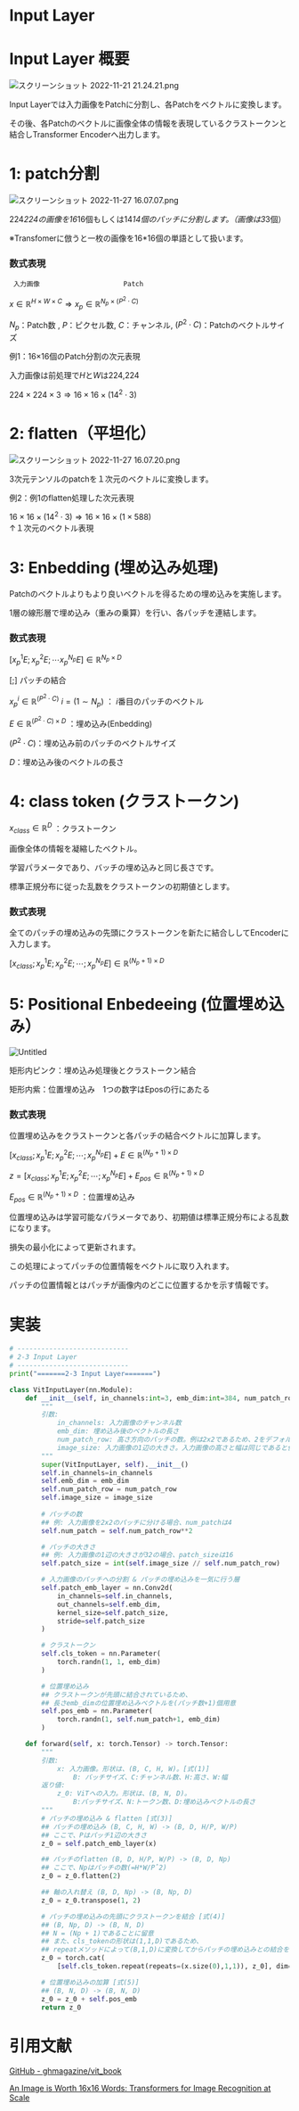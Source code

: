 # Input Layer

# Input Layer 概要

![スクリーンショット 2022-11-21 21.24.21.png](ViT%E3%81%AE%E5%85%A8%E4%BD%93%E5%83%8F%20b1a3e0eaec0043b0bb8573af890819c0/%25E3%2582%25B9%25E3%2582%25AF%25E3%2583%25AA%25E3%2583%25BC%25E3%2583%25B3%25E3%2582%25B7%25E3%2583%25A7%25E3%2583%2583%25E3%2583%2588_2022-11-21_21.24.21.png)

Input Layerでは入力画像をPatchに分割し、各Patchをベクトルに変換します。

その後、各Patchのベクトルに画像全体の情報を表現しているクラストークンと結合しTransformer Encoderへ出力します。

# 1: patch分割

![スクリーンショット 2022-11-27 16.07.07.png](Input%20Layer%20a2c41a25598b4fd1b067587bcbbda5bc/%25E3%2582%25B9%25E3%2582%25AF%25E3%2583%25AA%25E3%2583%25BC%25E3%2583%25B3%25E3%2582%25B7%25E3%2583%25A7%25E3%2583%2583%25E3%2583%2588_2022-11-27_16.07.07.png)

224*224の画像を16*16個もしくは14*14個のパッチに分割します。（画像は3*3個）

※Transfomerに倣うと一枚の画像を16*16個の単語として扱います。

### 数式表現

     入力画像                     Patch

$x \in \mathbb{R}^{H \times W \times C}   \Rightarrow     x_p \in \mathbb{R}^{N_p \times (P^2\cdot C)}$    

$N_p$：Patch数 ,   $P$：ピクセル数,   $C$：チャンネル,
$(P^2 \cdot C)$：Patchのベクトルサイズ

例1：16×16個のPatch分割の次元表現

入力画像は前処理で$H$と$W$は224,224

$224 \times 224 \times 3   \Rightarrow     16 \times 16 \times(14^2 \cdot 3)$

# 2: flatten（平坦化）

![スクリーンショット 2022-11-27 16.07.20.png](Input%20Layer%20a2c41a25598b4fd1b067587bcbbda5bc/%25E3%2582%25B9%25E3%2582%25AF%25E3%2583%25AA%25E3%2583%25BC%25E3%2583%25B3%25E3%2582%25B7%25E3%2583%25A7%25E3%2583%2583%25E3%2583%2588_2022-11-27_16.07.20.png)

3次元テンソルのpatchを１次元のベクトルに変換します。

例2：例1のflatten処理した次元表現

$16 \times 16 \times(14^2 \cdot 3)   \Rightarrow     16 \times 16 \times(1 \times 588)$
　　　　　　　　　　　　　　　　　　↑１次元のベクトル表現

# 3: Enbedding (埋め込み処理)

Patchのベクトルよりもより良いベクトルを得るための埋め込みを実施します。

1層の線形層で埋め込み（重みの乗算）を行い、各パッチを連結します。

### 数式表現

$[x^1_pE;x^2_pE; \cdots x^{N_p}_pE] \in \mathbb{R}^{N_p \times D}$

$[;]$ パッチの結合

$x^i_p \in \mathbb {R} ^ {(P^2 \cdot C)}$       $i = (1 \sim N_p)$ ： $i$番目のパッチのベクトル

$E \in \mathbb{R}^{ (P^2\cdot C)\times D}$ ：埋め込み(Enbedding)

$(P^2 \cdot C)$：埋め込み前のパッチのベクトルサイズ

$D$：埋め込み後のベクトルの長さ

# 4: class token (クラストークン)

$x_{class} \in \mathbb{R}^D$ ：クラストークン

画像全体の情報を凝縮したベクトル。

学習パラメータであり、バッチの埋め込みと同じ長さです。

標準正規分布に従った乱数をクラストークンの初期値とします。

### 数式表現

全てのパッチの埋め込みの先頭にクラストークンを新たに結合ししてEncoderに入力します。

$[x_{class}; x^1_pE;x^2_pE;\cdots;x^{N_p}_pE] \in \mathbb{R}^{(N_p + 1) \times D}$

# 5: Positional Enbedeeing (位置埋め込み）

![Untitled](Input%20Layer%20a2c41a25598b4fd1b067587bcbbda5bc/Untitled.png)

矩形内ピンク：埋め込み処理後とクラストークン結合

矩形内紫：位置埋め込み　1つの数字はEposの行にあたる

### 数式表現

位置埋め込みをクラストークンと各パッチの結合ベクトルに加算します。

$[x_{class}; x^1_pE;x^2_pE;\cdots;x^{N_p}_pE] + E \in \mathbb{R}^{(N_p + 1) \times D}$

$z = [x_{class}; x^1_pE;x^2_pE;\cdots;x^{N_p}_pE] + E_{pos} \in \mathbb{R}^{(N_p + 1) \times D}$

$E_{pos} \in \mathbb{R}^{(N_p + 1)\times D}$ ：位置埋め込み

位置埋め込みは学習可能なパラメータであり、初期値は標準正規分布による乱数になります。

損失の最小化によって更新されます。

この処理によってパッチの位置情報をベクトルに取り入れます。

パッチの位置情報とはパッチが画像内のどこに位置するかを示す情報です。

# 実装

```python
# ----------------------------
# 2-3 Input Layer
# ----------------------------
print("=======2-3 Input Layer=======")

class VitInputLayer(nn.Module): 
    def __init__(self, in_channels:int=3, emb_dim:int=384, num_patch_row:int=2, image_size:int=32):
        """ 
        引数:
            in_channels: 入力画像のチャンネル数
            emb_dim: 埋め込み後のベクトルの長さ
            num_patch_row: 高さ方向のパッチの数。例は2x2であるため、2をデフォルト値とした 
            image_size: 入力画像の1辺の大きさ。入力画像の高さと幅は同じであると仮定
        """
        super(VitInputLayer, self).__init__() 
        self.in_channels=in_channels 
        self.emb_dim = emb_dim 
        self.num_patch_row = num_patch_row 
        self.image_size = image_size
        
        # パッチの数
        ## 例: 入力画像を2x2のパッチに分ける場合、num_patchは4 
        self.num_patch = self.num_patch_row**2

        # パッチの大きさ
        ## 例: 入力画像の1辺の大きさが32の場合、patch_sizeは16 
        self.patch_size = int(self.image_size // self.num_patch_row)

        # 入力画像のパッチへの分割 & パッチの埋め込みを一気に行う層 
        self.patch_emb_layer = nn.Conv2d(
            in_channels=self.in_channels, 
            out_channels=self.emb_dim, 
            kernel_size=self.patch_size, 
            stride=self.patch_size
        )

        # クラストークン 
        self.cls_token = nn.Parameter(
            torch.randn(1, 1, emb_dim) 
        )

        # 位置埋め込み
        ## クラストークンが先頭に結合されているため、
        ## 長さemb_dimの位置埋め込みベクトルを(パッチ数+1)個用意 
        self.pos_emb = nn.Parameter(
            torch.randn(1, self.num_patch+1, emb_dim) 
        )

    def forward(self, x: torch.Tensor) -> torch.Tensor:
        """ 
        引数:
            x: 入力画像。形状は、(B, C, H, W)。[式(1)]
                B: バッチサイズ、C:チャンネル数、H:高さ、W:幅
        返り値:
            z_0: ViTへの入力。形状は、(B, N, D)。
                B:バッチサイズ、N:トークン数、D:埋め込みベクトルの長さ
        """
        # パッチの埋め込み & flatten [式(3)]
        ## パッチの埋め込み (B, C, H, W) -> (B, D, H/P, W/P) 
        ## ここで、Pはパッチ1辺の大きさ
        z_0 = self.patch_emb_layer(x)

        ## パッチのflatten (B, D, H/P, W/P) -> (B, D, Np) 
        ## ここで、Npはパッチの数(=H*W/Pˆ2)
        z_0 = z_0.flatten(2)

        ## 軸の入れ替え (B, D, Np) -> (B, Np, D) 
        z_0 = z_0.transpose(1, 2)

        # パッチの埋め込みの先頭にクラストークンを結合 [式(4)] 
        ## (B, Np, D) -> (B, N, D)
        ## N = (Np + 1)であることに留意
        ## また、cls_tokenの形状は(1,1,D)であるため、
        ## repeatメソッドによって(B,1,D)に変換してからパッチの埋め込みとの結合を行う 
        z_0 = torch.cat(
            [self.cls_token.repeat(repeats=(x.size(0),1,1)), z_0], dim=1)

        # 位置埋め込みの加算 [式(5)] 
        ## (B, N, D) -> (B, N, D) 
        z_0 = z_0 + self.pos_emb
        return z_0
```

# 引用文献

[GitHub - ghmagazine/vit_book](https://github.com/ghmagazine/vit_book)

[An Image is Worth 16x16 Words: Transformers for Image Recognition at Scale](https://arxiv.org/abs/2010.11929)

